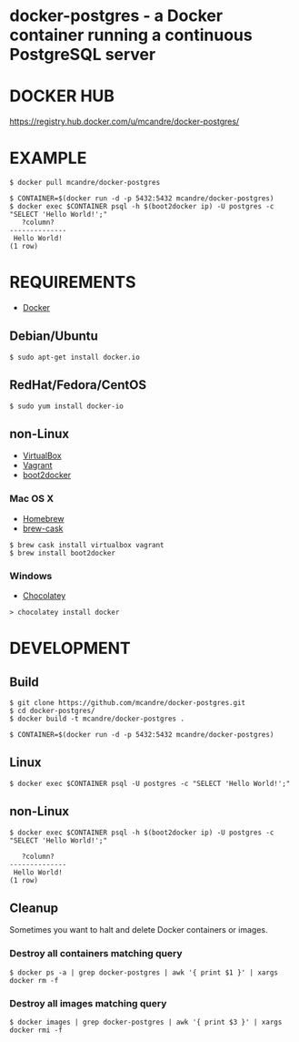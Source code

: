 # docker-postgres - a Docker container running a continuous PostgreSQL server

# DOCKER HUB

https://registry.hub.docker.com/u/mcandre/docker-postgres/

# EXAMPLE

```
$ docker pull mcandre/docker-postgres

$ CONTAINER=$(docker run -d -p 5432:5432 mcandre/docker-postgres)
$ docker exec $CONTAINER psql -h $(boot2docker ip) -U postgres -c "SELECT 'Hello World!';"
   ?column?   
--------------
 Hello World!
(1 row)
```

# REQUIREMENTS

* [Docker](https://www.docker.com/)

## Debian/Ubuntu

```
$ sudo apt-get install docker.io
```

## RedHat/Fedora/CentOS

```
$ sudo yum install docker-io
```

## non-Linux

* [VirtualBox](https://www.virtualbox.org/)
* [Vagrant](https://www.vagrantup.com/)
* [boot2docker](http://boot2docker.io/)

### Mac OS X

* [Homebrew](http://brew.sh/)
* [brew-cask](http://caskroom.io/)

```
$ brew cask install virtualbox vagrant
$ brew install boot2docker
```

### Windows

* [Chocolatey](https://chocolatey.org/)

```
> chocolatey install docker
```

# DEVELOPMENT

## Build

```
$ git clone https://github.com/mcandre/docker-postgres.git
$ cd docker-postgres/
$ docker build -t mcandre/docker-postgres .

$ CONTAINER=$(docker run -d -p 5432:5432 mcandre/docker-postgres)
```

## Linux

```
$ docker exec $CONTAINER psql -U postgres -c "SELECT 'Hello World!';"
```

## non-Linux

```
$ docker exec $CONTAINER psql -h $(boot2docker ip) -U postgres -c "SELECT 'Hello World!';"
```

```
   ?column?   
--------------
 Hello World!
(1 row)
```

## Cleanup

Sometimes you want to halt and delete Docker containers or images.

### Destroy all containers matching query

```
$ docker ps -a | grep docker-postgres | awk '{ print $1 }' | xargs docker rm -f
```

### Destroy all images matching query

```
$ docker images | grep docker-postgres | awk '{ print $3 }' | xargs docker rmi -f
```
